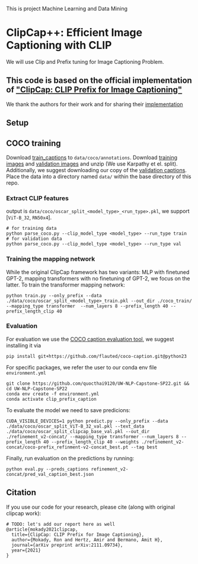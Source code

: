 This is project Machine Learning and Data Mining

# ClipCap++: Efficient Image Captioning with CLIP

We will use Clip and Prefix tuning for Image Captioning Problem.


## This code is based on the official implementation of ["ClipCap: CLIP Prefix for Image Captioning"](https://arxiv.org/abs/2111.09734)

We thank the authors for their work and for sharing their [implementation](https://github.com/rmokady/CLIP_prefix_caption)

## Setup
## COCO training

Download [train_captions](https://drive.google.com/file/d/1D3EzUK1d1lNhD2hAvRiKPThidiVbP2K_/view?usp=sharing) to `data/coco/annotations`.
Download [training images](http://images.cocodataset.org/zips/train2014.zip) and [validation images](http://images.cocodataset.org/zips/val2014.zip) and unzip (We use Karpathy et el. split). Additionally, we suggest downloading our copy of the [validation captions](https://drive.google.com/file/d/1AIE2eQlcyi46djvnDfMgI9IV5BYIEz4q/view?usp=sharing).
Place the data into a directory named `data/` within the base directory of this repo.
### Extract CLIP features
output is `data/coco/oscar_split_<model_type>_<run_type>.pkl`, we support [`ViT-B_32`, `RN50x4`].
```
# for training data
python parse_coco.py --clip_model_type <model_type> --run_type train
# for validation data
python parse_coco.py --clip_model_type <model_type> --run_type val
```
### Training the mapping network
While the original ClipCap framework has two variants: MLP with finetuned GPT-2, mapping transformers with no finetuning of GPT-2, we focus on the latter. To train the transformer mapping network:
```
python train.py --only_prefix --data ./data/coco/oscar_split_<model_type>_train.pkl --out_dir ./coco_train/ --mapping_type transformer  --num_layers 8 --prefix_length 40 --prefix_length_clip 40
```


### Evaluation
For evaluation we use the [COCO caption evaluation tool](https://github.com/LuoweiZhou/coco-caption/tree/de6f385503ac9a4305a1dcdc39c02312f9fa13fc), we suggest installing it via
```
pip install git+https://github.com/flauted/coco-caption.git@python23
```

For specific packages, we refer the user to our conda env file `environment.yml`

```
git clone https://github.com/quocthai9120/UW-NLP-Capstone-SP22.git && cd UW-NLP-Capstone-SP22
conda env create -f environment.yml
conda activate clip_prefix_caption
```

To evaluate the model we need to save predicions:
```
CUDA_VISIBLE_DEVICES=1 python predict.py --only_prefix --data ./data/coco/oscar_split_ViT-B_32_val.pkl --text_data ./data/coco/oscar_split_clipcap_base_val.pkl --out_dir ./refinement_v2-concat/ --mapping_type transformer --num_layers 8 --prefix_length 40 --prefix_length_clip 40 --weights ./refinement_v2-concat/coco-prefix_refinment-v2-concat_best.pt --tag best
```

Finally, run evaluation on the predictions by running:
```
python eval.py --preds_captions refinement_v2-concat/pred_val_caption_best.json
```

## Citation
If you use our code for your research, please cite (along with original clipcap work):
```
# TODO: let's add our report here as well
@article{mokady2021clipcap,
  title={ClipCap: CLIP Prefix for Image Captioning},
  author={Mokady, Ron and Hertz, Amir and Bermano, Amit H},
  journal={arXiv preprint arXiv:2111.09734},
  year={2021}
}
```
